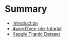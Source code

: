 # Summary

* [Introduction](README.md)
* [4word2vec-nlp-tutorial](4word2vec-nlp-tutorial.md)
* [Kaggle Titanic Dataset](kaggle-titanic-dataset.md)

